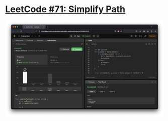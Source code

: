 # [LeetCode #71: Simplify Path](https://leetcode.com/problems/simplify-path/)

![runtime](./runtime.png "runtime")
